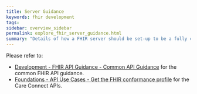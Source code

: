 ```yaml
---
title: Server Guidance
keywords: fhir development
tags:
sidebar: overview_sidebar
permalink: explore_fhir_server_guidance.html
summary: "Details of how a FHIR server should be set-up to be a fully compliant."
---
```


<!--tags: [fhir,development]-->

Please refer to:

- [Development - FHIR API Guidance - Common API Guidance](development_fhir_api_guidance.html) for the common FHIR API guidance.
- [Foundations - API Use Cases - Get the FHIR conformance profile](foundations_use_case_get_the_fhir_conformance_profile.html) for the Care Connect APIs.
